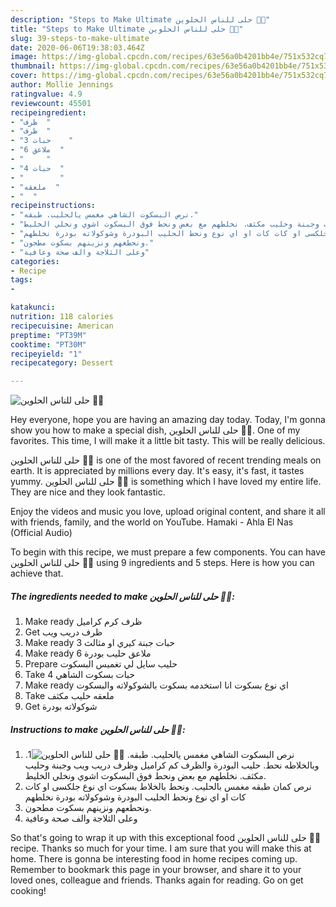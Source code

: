 ```yaml
---
description: "Steps to Make Ultimate حلى للناس الحلوين 🤤🤩"
title: "Steps to Make Ultimate حلى للناس الحلوين 🤤🤩"
slug: 39-steps-to-make-ultimate
date: 2020-06-06T19:38:03.464Z
image: https://img-global.cpcdn.com/recipes/63e56a0b4201bb4e/751x532cq70/الصورة-الرئيسية-لوصفةحلى-للناس-الحلوين-🤤🤩.jpg
thumbnail: https://img-global.cpcdn.com/recipes/63e56a0b4201bb4e/751x532cq70/الصورة-الرئيسية-لوصفةحلى-للناس-الحلوين-🤤🤩.jpg
cover: https://img-global.cpcdn.com/recipes/63e56a0b4201bb4e/751x532cq70/الصورة-الرئيسية-لوصفةحلى-للناس-الحلوين-🤤🤩.jpg
author: Mollie Jennings
ratingvalue: 4.9
reviewcount: 45501
recipeingredient:
- "ظرف  "
- "ظرف  "
- "3 حبات    "
- "6 ملاعق  "
- "     "
- "4 حبات  "
- "        "
- "ملعقه  "
- "  "
recipeinstructions:
- "نرص البسكوت الشاهي مغمس يالحليب. طبقه."
- "وبالخلاطه نحط. حليب البودرة والظرف كم كراميل وظرف دريب ويب وجبنة وحليب مكثف. نخلطهم مع بعض ونحط فوق البسكوت اشوي ونخلي الخليط."
- "نرص كمان طبقه مغمس بالحليب. ونحط بالخلاط بسكوت اي نوع جلكسى او كات كات او اي نوع ونحط الحليب البودرة وشوكولاته بودرة نخلطهم"
- "ونحطعهم ونزينهم بسكوت مطحون."
- "وعلى الثلاجة والف صحة وعافية"
categories:
- Recipe
tags:
- 

katakunci:  
nutrition: 118 calories
recipecuisine: American
preptime: "PT39M"
cooktime: "PT30M"
recipeyield: "1"
recipecategory: Dessert

---
```



![حلى للناس الحلوين 🤤🤩](https://img-global.cpcdn.com/recipes/63e56a0b4201bb4e/751x532cq70/الصورة-الرئيسية-لوصفةحلى-للناس-الحلوين-🤤🤩.jpg)

Hey everyone, hope you are having an amazing day today. Today, I'm gonna show you how to make a special dish, حلى للناس الحلوين 🤤🤩. One of my favorites. This time, I will make it a little bit tasty. This will be really delicious.

حلى للناس الحلوين 🤤🤩 is one of the most favored of recent trending meals on earth. It is appreciated by millions every day. It's easy, it's fast, it tastes yummy. حلى للناس الحلوين 🤤🤩 is something which I have loved my entire life. They are nice and they look fantastic.

Enjoy the videos and music you love, upload original content, and share it all with friends, family, and the world on YouTube. Hamaki - Ahla El Nas (Official Audio)


To begin with this recipe, we must prepare a few components. You can have حلى للناس الحلوين 🤤🤩 using 9 ingredients and 5 steps. Here is how you can achieve that.

<!--inarticleads1-->

##### The ingredients needed to make حلى للناس الحلوين 🤤🤩:

1. Make ready ظرف كرم كراميل
1. Get ظرف دريب ويب
1. Make ready 3 حبات جبنة كيري او مثالث
1. Make ready 6 ملاعق حليب بودرة
1. Prepare  حليب سايل لي تغميس البسكوت
1. Take 4 حبات بسكوت الشاهي
1. Make ready  اي نوع بسكوت انا استخدمه بسكوت بالشوكولاته والبسكوت
1. Take ملعقه حليب مكثف
1. Get  شوكولاته بودرة




<!--inarticleads2-->

##### Instructions to make حلى للناس الحلوين 🤤🤩:

1. نرص البسكوت الشاهي مغمس يالحليب. طبقه.
<img src="//assets-global.cpcdn.com/assets/icons/button_play-2c75c40dde080a61004c1f40b05d8f140eaff45d7e9e6481dc71c63d2e7c4909.png" alt="حلى للناس الحلوين 🤤🤩">1. وبالخلاطه نحط. حليب البودرة والظرف كم كراميل وظرف دريب ويب وجبنة وحليب مكثف. نخلطهم مع بعض ونحط فوق البسكوت اشوي ونخلي الخليط.
1. نرص كمان طبقه مغمس بالحليب. ونحط بالخلاط بسكوت اي نوع جلكسى او كات كات او اي نوع ونحط الحليب البودرة وشوكولاته بودرة نخلطهم
1. ونحطعهم ونزينهم بسكوت مطحون.
1. وعلى الثلاجة والف صحة وعافية




So that's going to wrap it up with this exceptional food حلى للناس الحلوين 🤤🤩 recipe. Thanks so much for your time. I am sure that you will make this at home. There is gonna be interesting food in home recipes coming up. Remember to bookmark this page in your browser, and share it to your loved ones, colleague and friends. Thanks again for reading. Go on get cooking!
